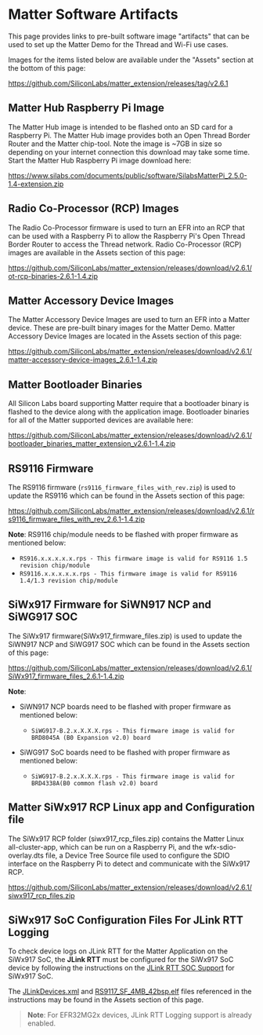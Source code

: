 # Matter Software Artifacts

This page provides links to pre-built software image "artifacts" that can be used to set up the Matter Demo for the Thread and Wi-Fi use cases.

Images for the items listed below are available under the "Assets" section at the bottom of this page:

https://github.com/SiliconLabs/matter_extension/releases/tag/v2.6.1

## Matter Hub Raspberry Pi Image

The Matter Hub image is intended to be flashed onto an SD card for a Raspberry Pi. The Matter Hub image provides both an Open Thread Border Router and the Matter chip-tool. Note the image is ~7GB in size so depending on your internet connection this download may take some time. Start the Matter Hub Raspberry Pi image download here:

https://www.silabs.com/documents/public/software/SilabsMatterPi_2.5.0-1.4-extension.zip

## Radio Co-Processor (RCP) Images

The Radio Co-Processor firmware is used to turn an EFR into an RCP that can be used with a Raspberry Pi to allow the Raspberry Pi's Open Thread Border Router to access the Thread network. Radio Co-Processor (RCP) images are available in the Assets section of this page:

https://github.com/SiliconLabs/matter_extension/releases/download/v2.6.1/ot-rcp-binaries-2.6.1-1.4.zip

## Matter Accessory Device Images

The Matter Accessory Device Images are used to turn an EFR into a Matter device. These are pre-built binary images for the Matter Demo. Matter Accessory Device Images are located in the Assets section of this page:

https://github.com/SiliconLabs/matter_extension/releases/download/v2.6.1/matter-accessory-device-images_2.6.1-1.4.zip

## Matter Bootloader Binaries

All Silicon Labs board supporting Matter require that a bootloader binary is flashed to the device along with the application image. Bootloader binaries for all of the Matter supported devices are available here:

https://github.com/SiliconLabs/matter_extension/releases/download/v2.6.1/bootloader_binaries_matter_extension_v2.6.1-1.4.zip

## RS9116 Firmware

The RS9116 firmware (`rs9116_firmware_files_with_rev.zip`) is used to update the RS9116 which can be found in the Assets section of this page:

https://github.com/SiliconLabs/matter_extension/releases/download/v2.6.1/rs9116_firmware_files_with_rev_2.6.1-1.4.zip

**Note**:
RS9116 chip/module needs to be flashed with proper firmware as mentioned below:

- `RS916.x.x.x.x.x.rps - This firmware image is valid for RS9116 1.5 revision chip/module`
- `RS9116.x.x.x.x.x.rps - This firmware image is valid for RS9116 1.4/1.3 revision chip/module`

## SiWx917 Firmware for SiWN917 NCP and SiWG917 SOC

The SiWx917 firmware(SiWx917_firmware_files.zip) is used to update the SiWN917 NCP and SiWG917 SOC which can be found in the Assets section of this page:

https://github.com/SiliconLabs/matter_extension/releases/download/v2.6.1/SiWx917_firmware_files_2.6.1-1.4.zip

**Note**:

- SiWN917 NCP boards need to be flashed with proper firmware as mentioned below:

  - `SiWG917-B.2.x.X.X.X.rps - This firmware image is valid for BRD8045A (B0 Expansion v2.0) board`

- SiWG917 SoC boards need to be flashed with proper firmware as mentioned below:

  - `SiWG917-B.2.x.X.X.X.rps - This firmware image is valid for BRD4338A(B0 common flash v2.0) board`

[Both the points in the Note refer to the same file]: #

## Matter SiWx917 RCP Linux app and Configuration file

The SiWx917 RCP folder (siwx917_rcp_files.zip) contains the Matter Linux all-cluster-app, which can be run on a Raspberry Pi, and the wfx-sdio-overlay.dts file, a Device Tree Source file used to configure the SDIO interface on the Raspberry Pi to detect and communicate with the SiWx917 RCP.

https://github.com/SiliconLabs/matter_extension/releases/download/v2.6.1/siwx917_rcp_files.zip

## SiWx917 SoC Configuration Files For JLink RTT Logging

To check device logs on JLink RTT for the Matter Application on the SiWx917 SoC, the **JLink RTT** must be configured for the SiWx917 SoC device by following the instructions on the [JLink RTT SOC Support](/matter/{build-docspace-version}/matter-wifi-enabling-features/jlink-soc-setup) for SiWx917 SoC.

The [JLinkDevices.xml](https://github.com/SiliconLabs/matter_extension/releases/download/v2.6.1/JLinkDevices.xml.zip) and [RS9117_SF_4MB_42bsp.elf](https://github.com/SiliconLabs/matter_extension/releases/download/v2.6.1/RS9117_SF_4MB_42bsp.elf.zip) files referenced in the instructions may be found in the Assets section of this page.

>**Note**: For EFR32MG2x devices, JLink RTT Logging support is already enabled.
